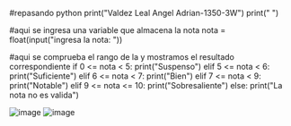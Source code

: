 #repasando python
print("Valdez Leal Angel Adrian-1350-3W")
print(" ")

#aqui se ingresa una variable que almacena la nota
nota = float(input("ingresa la nota: "))

#aqui se comprueba el rango de la y mostramos el resultado correspondiente
if 0 <= nota < 5:
    print("Suspenso")
elif 5 <= nota < 6:
    print("Suficiente")
elif 6 <= nota < 7:
    print("Bien")
elif 7 <= nota < 9:
    print("Notable")
elif 9 <= nota <= 10:
    print("Sobresaliente")
else:
    print("La nota no es valida")

![image](https://github.com/user-attachments/assets/5bb8ec74-41c2-45db-b6eb-c386dfcabc52)
![image](https://github.com/user-attachments/assets/0ca7117a-7647-4400-88c5-d595a8fe225c)
